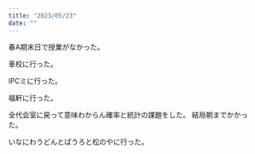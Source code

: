 ```yaml
---
title: "2023/05/23"
date: ""
---
```


春A期末日で授業がなかった。

車校に行った。

IPCミに行った。

福軒に行った。

全代会室に戻って意味わからん確率と統計の課題をした。
結局朝までかかった。

いなにわうどんとぱうろと松のやに行った。
